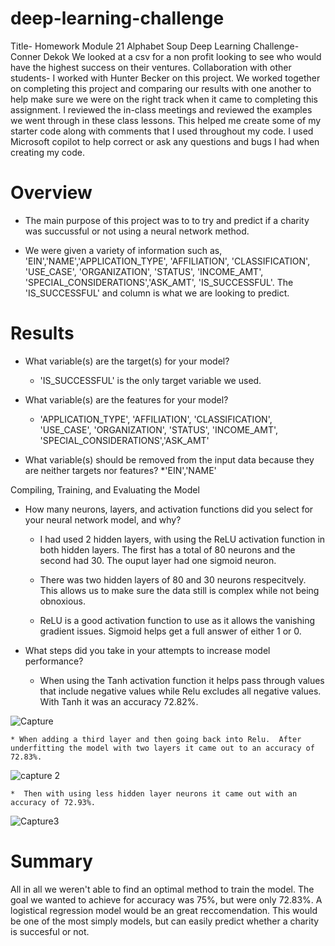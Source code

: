 # deep-learning-challenge

Title- Homework Module 21 Alphabet Soup Deep Learning Challenge- Conner Dekok
We looked at a csv for a non profit looking to see who would have the highest success on their ventures. 
Collaboration with other students- I worked with Hunter Becker on this project.  We worked together on completing this project and comparing our results with one another to help make sure we were on the right track when it came to completing this assignment. 
I reviewed the in-class meetings and reviewed the examples we went through in these class lessons. This helped me create some of my starter code along with comments that I used throughout my code. 
I used Microsoft copilot to help correct or ask any questions and bugs I had when creating my code. 


# Overview

* The main purpose of this project was to to try and predict if a charity was succussful or not using a neural network method. 

* We were given a variety of information such as, 'EIN','NAME','APPLICATION_TYPE', 'AFFILIATION', 'CLASSIFICATION', 'USE_CASE', 'ORGANIZATION', 'STATUS', 'INCOME_AMT', 'SPECIAL_CONSIDERATIONS','ASK_AMT', 'IS_SUCCESSFUL'. The 'IS_SUCCESSFUL' and column is what we are looking to predict.

# Results 

* What variable(s) are the target(s) for your model?
    * 'IS_SUCCESSFUL' is the only target variable we used.

* What variable(s) are the features for your model?
    * 'APPLICATION_TYPE', 'AFFILIATION', 'CLASSIFICATION', 'USE_CASE', 'ORGANIZATION', 'STATUS', 'INCOME_AMT', 'SPECIAL_CONSIDERATIONS','ASK_AMT'

* What variable(s) should be removed from the input data because they are neither targets nor features?
    *'EIN','NAME'

Compiling, Training, and Evaluating the Model

* How many neurons, layers, and activation functions did you select for your neural network model, and why?
    * I had used 2 hidden layers, with using the ReLU activation function in both hidden layers.  The first has a total of 80 neurons and the second had 30. The ouput layer had one sigmoid neuron. 

    * There was two hidden layers of 80 and 30 neurons respecitvely. This allows us to make sure the data still is complex while not being obnoxious. 

    * ReLU is a good activation function to use as it allows the vanishing gradient issues. Sigmoid helps get a full answer of either 1 or 0.  

* What steps did you take in your attempts to increase model performance?

    * When using the Tanh activation function it helps pass through values that include negative values while Relu excludes all negative values.  With Tanh it was an accuracy 72.82%.


![Capture](https://github.com/user-attachments/assets/ccd9baac-23c6-414e-9bca-30c1f18f480d)


    * When adding a third layer and then going back into Relu.  After underfitting the model with two layers it came out to an accuracy of 72.83%.


![capture 2](https://github.com/user-attachments/assets/08f94f3f-7f72-4bd6-a5c3-cae288a0d645)


    *  Then with using less hidden layer neurons it came out with an accuracy of 72.93%.


![Capture3](https://github.com/user-attachments/assets/cc02b893-bb80-4bce-99c4-98d2d7b35cab)



# Summary
All in all we weren't able to find an optimal method to train the model.  The goal we wanted to achieve for accuracy was 75%, but were only 72.83%.  A logistical regression model would be an great reccomendation.  This would be one of the most simply models, but can easily predict whether a charity is succesful or not. 














